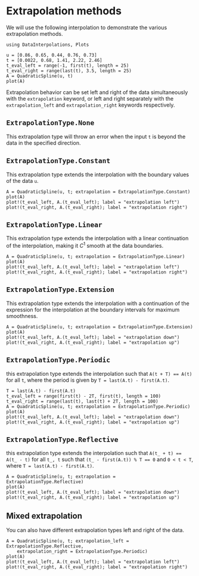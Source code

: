 # Extrapolation methods

We will use the following interpolation to demonstrate the various extrapolation methods.

```@example tutorial
using DataInterpolations, Plots

u = [0.86, 0.65, 0.44, 0.76, 0.73]
t = [0.0022, 0.68, 1.41, 2.22, 2.46]
t_eval_left = range(-1, first(t), length = 25)
t_eval_right = range(last(t), 3.5, length = 25)
A = QuadraticSpline(u, t)
plot(A)
```

Extrapolation behavior can be set left and right of the data simultaneously with the `extrapolation` keyword, or left and right separately with the `extrapolation_left` and `extrapolation_right` keywords respectively.

## `ExtrapolationType.None`

This extrapolation type will throw an error when the input `t` is beyond the data in the specified direction.

## `ExtrapolationType.Constant`

This extrapolation type extends the interpolation with the boundary values of the data `u`.

```@example tutorial
A = QuadraticSpline(u, t; extrapolation = ExtrapolationType.Constant)
plot(A)
plot!(t_eval_left, A.(t_eval_left); label = "extrapolation left")
plot!(t_eval_right, A.(t_eval_right); label = "extrapolation right")
```

## `ExtrapolationType.Linear`

This extrapolation type extends the interpolation with a linear continuation of the interpolation, making it $C^1$ smooth at the data boundaries.

```@example tutorial
A = QuadraticSpline(u, t; extrapolation = ExtrapolationType.Linear)
plot(A)
plot!(t_eval_left, A.(t_eval_left); label = "extrapolation left")
plot!(t_eval_right, A.(t_eval_right); label = "extrapolation right")
```

## `ExtrapolationType.Extension`

This extrapolation type extends the interpolation with a continuation of the expression for the interpolation at the boundary intervals for maximum smoothness.

```@example tutorial
A = QuadraticSpline(u, t; extrapolation = ExtrapolationType.Extension)
plot(A)
plot!(t_eval_left, A.(t_eval_left); label = "extrapolation down")
plot!(t_eval_right, A.(t_eval_right); label = "extrapolation up")
```

## `ExtrapolationType.Periodic`

this extrapolation type extends the interpolation such that `A(t + T) == A(t)` for all `t`, where the period is given by `T = last(A.t) - first(A.t)`.

```@example tutorial
T = last(A.t) - first(A.t)
t_eval_left = range(first(t) - 2T, first(t), length = 100)
t_eval_right = range(last(t), last(t) + 2T, length = 100)
A = QuadraticSpline(u, t; extrapolation = ExtrapolationType.Periodic)
plot(A)
plot!(t_eval_left, A.(t_eval_left); label = "extrapolation down")
plot!(t_eval_right, A.(t_eval_right); label = "extrapolation up")
```

## `ExtrapolationType.Reflective`

this extrapolation type extends the interpolation such that `A(t_ + t) == A(t_ - t)` for all `t_, t` such that `(t_ - first(A.t)) % T == 0` and `0 < t < T`, where `T = last(A.t) - first(A.t)`.

```@example tutorial
A = QuadraticSpline(u, t; extrapolation = ExtrapolationType.Reflective)
plot(A)
plot!(t_eval_left, A.(t_eval_left); label = "extrapolation down")
plot!(t_eval_right, A.(t_eval_right); label = "extrapolation up")
```

## Mixed extrapolation

You can also have different extrapolation types left and right of the data.

```@example tutorial
A = QuadraticSpline(u, t; extrapolation_left = ExtrapolationType.Reflective,
    extrapolation_right = ExtrapolationType.Periodic)
plot(A)
plot!(t_eval_left, A.(t_eval_left); label = "extrapolation left")
plot!(t_eval_right, A.(t_eval_right); label = "extrapolation right")
```
